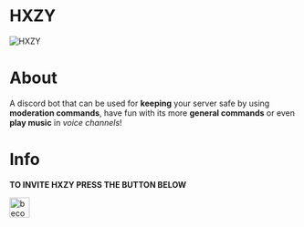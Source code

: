 # HXZY
<img alt = 'HXZY' src = "https://cdn.discordapp.com/attachments/904000008863485953/916031659936206858/unknown.png">

# About

A discord bot that can be used for __keeping__ your server safe by using **moderation commands**,
have fun with its more **general commands** or even 
**play music** in _voice channels_!

# Info

**TO INVITE HXZY PRESS THE BUTTON BELOW**

<a href="https://discord.com/oauth2/authorize?client_id=879819844537692160&permissions=536836697974&scope=bot%20applications.commands"><img alt="become a patron" src="https://cdn.discordapp.com/attachments/904000008863485953/916033167872376863/unknown.png" height="35px"></a>
